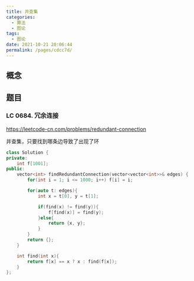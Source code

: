 ```yaml
---
title: 并查集
categories: 
  - 算法
  - 图论
tags: 
  - 图论
date: 2021-10-21 20:06:44
permalink: /pages/cdcc7d/
---
```


## 概念

## 题目


### LC 0684. 冗余连接

https://leetcode-cn.com/problems/redundant-connection

并查集，只要找到哪条边导致了出现了环


```cpp
class Solution {
private:
    int f[1001];
public:
    vector<int> findRedundantConnection(vector<vector<int>>& edges) {
        for(int i = 1; i <= 1000; i++) f[i] = i;

        for(auto t: edges){
            int x = t[0], y = t[1];

            if(find(x) != find(y)){
                f[find(x)] = find(y);
            }else{
                return {x, y};
            }
        }
        return {};
    }

    int find(int x){
        return f[x] == x ? x : find(f[x]);
    }
};
```